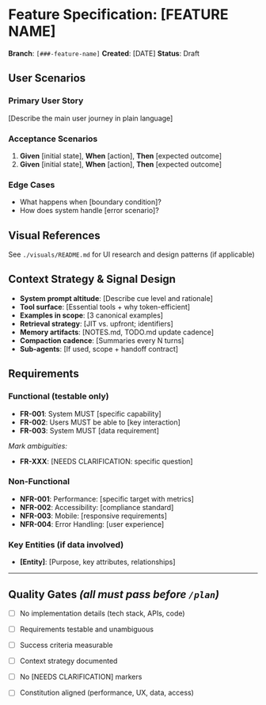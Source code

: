 ﻿# Feature Specification: [FEATURE NAME]

**Branch**: `[###-feature-name]`
**Created**: [DATE]
**Status**: Draft

## User Scenarios

### Primary User Story
[Describe the main user journey in plain language]

### Acceptance Scenarios
1. **Given** [initial state], **When** [action], **Then** [expected outcome]
2. **Given** [initial state], **When** [action], **Then** [expected outcome]

### Edge Cases
- What happens when [boundary condition]?
- How does system handle [error scenario]?

## Visual References

See `./visuals/README.md` for UI research and design patterns (if applicable)

## Context Strategy & Signal Design

- **System prompt altitude**: [Describe cue level and rationale]
- **Tool surface**: [Essential tools + why token-efficient]
- **Examples in scope**: [3 canonical examples]
- **Retrieval strategy**: [JIT vs. upfront; identifiers]
- **Memory artifacts**: [NOTES.md, TODO.md update cadence]
- **Compaction cadence**: [Summaries every N turns]
- **Sub-agents**: [If used, scope + handoff contract]

## Requirements

### Functional (testable only)

- **FR-001**: System MUST [specific capability]
- **FR-002**: Users MUST be able to [key interaction]
- **FR-003**: System MUST [data requirement]

*Mark ambiguities:*
- **FR-XXX**: [NEEDS CLARIFICATION: specific question]

### Non-Functional

- **NFR-001**: Performance: [specific target with metrics]
- **NFR-002**: Accessibility: [compliance standard]
- **NFR-003**: Mobile: [responsive requirements]
- **NFR-004**: Error Handling: [user experience]

### Key Entities (if data involved)

- **[Entity]**: [Purpose, key attributes, relationships]

---

## Quality Gates *(all must pass before `/plan`)*

- [ ] No implementation details (tech stack, APIs, code)
- [ ] Requirements testable and unambiguous
- [ ] Success criteria measurable
- [ ] Context strategy documented
- [ ] No [NEEDS CLARIFICATION] markers
- [ ] Constitution aligned (performance, UX, data, access)

